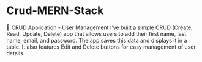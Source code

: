 # Crud-MERN-Stack

🚀 CRUD Application - User Management
I’ve built a simple CRUD (Create, Read, Update, Delete) app that allows users to add their first name, last name, email, and password. The app saves this data and displays it in a table. It also features Edit and Delete buttons for easy management of user details.
